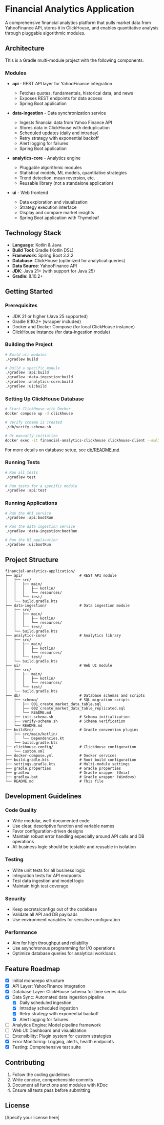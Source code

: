 # Financial Analytics Application

A comprehensive financial analytics platform that pulls market data from YahooFinance API, stores it in ClickHouse, and enables quantitative analysis through pluggable algorithmic modules.

## Architecture

This is a Gradle multi-module project with the following components:

### Modules

- **api** - REST API layer for YahooFinance integration
  - Fetches quotes, fundamentals, historical data, and news
  - Exposes REST endpoints for data access
  - Spring Boot application

- **data-ingestion** - Data synchronization service
  - Ingests financial data from Yahoo Finance API
  - Stores data in ClickHouse with deduplication
  - Scheduled updates (daily and intraday)
  - Retry strategy with exponential backoff
  - Alert logging for failures
  - Spring Boot application

- **analytics-core** - Analytics engine
  - Pluggable algorithmic modules
  - Statistical models, ML models, quantitative strategies
  - Trend detection, mean reversion, etc.
  - Reusable library (not a standalone application)

- **ui** - Web frontend
  - Data exploration and visualization
  - Strategy execution interface
  - Display and compare market insights
  - Spring Boot application with Thymeleaf

## Technology Stack

- **Language**: Kotlin & Java
- **Build Tool**: Gradle (Kotlin DSL)
- **Framework**: Spring Boot 3.2.2
- **Database**: ClickHouse (optimized for analytical queries)
- **Data Source**: YahooFinance API
- **JDK**: Java 21+ (with support for Java 25)
- **Gradle**: 8.10.2+

## Getting Started

### Prerequisites

- JDK 21 or higher (Java 25 supported)
- Gradle 8.10.2+ (wrapper included)
- Docker and Docker Compose (for local ClickHouse instance)
- ClickHouse instance (for data-ingestion module)

### Building the Project

```bash
# Build all modules
./gradlew build

# Build a specific module
./gradlew :api:build
./gradlew :data-ingestion:build
./gradlew :analytics-core:build
./gradlew :ui:build
```

### Setting Up ClickHouse Database

```bash
# Start ClickHouse with Docker
docker compose up -d clickhouse

# Verify schema is created
./db/verify-schema.sh

# Or manually initialize
docker exec -it financial-analytics-clickhouse clickhouse-client --multiquery < db/schema/001_create_market_data_table.sql
```

For more details on database setup, see [db/README.md](db/README.md).

### Running Tests

```bash
# Run all tests
./gradlew test

# Run tests for a specific module
./gradlew :api:test
```

### Running Applications

```bash
# Run the API service
./gradlew :api:bootRun

# Run the data ingestion service
./gradlew :data-ingestion:bootRun

# Run the UI application
./gradlew :ui:bootRun
```

## Project Structure

```
financial-analytics-application/
├── api/                          # REST API module
│   ├── src/
│   │   ├── main/
│   │   │   ├── kotlin/
│   │   │   └── resources/
│   │   └── test/
│   └── build.gradle.kts
├── data-ingestion/               # Data ingestion module
│   ├── src/
│   │   ├── main/
│   │   │   ├── kotlin/
│   │   │   └── resources/
│   │   └── test/
│   └── build.gradle.kts
├── analytics-core/               # Analytics library
│   ├── src/
│   │   ├── main/
│   │   │   ├── kotlin/
│   │   │   └── resources/
│   │   └── test/
│   └── build.gradle.kts
├── ui/                           # Web UI module
│   ├── src/
│   │   ├── main/
│   │   │   ├── kotlin/
│   │   │   └── resources/
│   │   └── test/
│   └── build.gradle.kts
├── db/                           # Database schemas and scripts
│   ├── schema/                   # SQL migration scripts
│   │   ├── 001_create_market_data_table.sql
│   │   ├── 002_create_market_data_table_replicated.sql
│   │   └── README.md
│   ├── init-schema.sh            # Schema initialization
│   ├── verify-schema.sh          # Schema verification
│   └── README.md
├── buildSrc/                     # Gradle convention plugins
│   ├── src/main/kotlin/
│   │   └── Dependencies.kt
│   └── build.gradle.kts
├── clickhouse-config/            # ClickHouse configuration
│   └── custom.xml
├── docker-compose.yml            # Docker services
├── build.gradle.kts              # Root build configuration
├── settings.gradle.kts           # Multi-module settings
├── gradle.properties             # Gradle properties
├── gradlew                       # Gradle wrapper (Unix)
├── gradlew.bat                   # Gradle wrapper (Windows)
└── README.md                     # This file
```

## Development Guidelines

### Code Quality

- Write modular, well-documented code
- Use clear, descriptive function and variable names
- Favor configuration-driven designs
- Maintain robust error handling especially around API calls and DB operations
- All business logic should be testable and reusable in isolation

### Testing

- Write unit tests for all business logic
- Integration tests for API endpoints
- Test data ingestion and model logic
- Maintain high test coverage

### Security

- Keep secrets/configs out of the codebase
- Validate all API and DB payloads
- Use environment variables for sensitive configuration

### Performance

- Aim for high throughput and reliability
- Use asynchronous programming for I/O operations
- Optimize database queries for analytical workloads

## Feature Roadmap

- [x] Initial monorepo structure
- [x] API Layer: YahooFinance integration
- [x] Database Layer: ClickHouse schema for time series data
- [x] Data Sync: Automated data ingestion pipeline
  - [x] Daily scheduled ingestion
  - [x] Intraday scheduled ingestion
  - [x] Retry strategy with exponential backoff
  - [x] Alert logging for failures
- [ ] Analytics Engine: Model pipeline framework
- [ ] Web UI: Dashboard and visualization
- [ ] Extensibility: Plugin system for custom strategies
- [x] Error Monitoring: Logging, alerts, health endpoints
- [x] Testing: Comprehensive test suite

## Contributing

1. Follow the coding guidelines
2. Write concise, comprehensible commits
3. Document all functions and modules with KDoc
4. Ensure all tests pass before submitting

## License

[Specify your license here]
